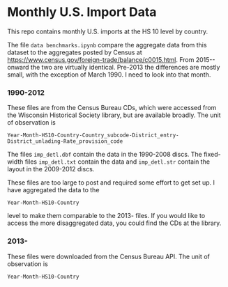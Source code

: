 # Monthly U.S. Import Data

This repo contains monthly U.S. imports at the HS 10 level by country. 

The file `data benchmarks.ipynb` compare the aggregate data from this dataset to the aggregates posted by Census at https://www.census.gov/foreign-trade/balance/c0015.html. From 2015--onward the two are virtually identical. Pre-2013 the differences are mostly small, with the exception of March 1990. I need to look into that month. 

### 1990-2012
These files are from the Census Bureau CDs, which were accessed from the Wisconsin Historical Society library, but are available broadly. The unit of observation is

```Year-Month-HS10-Country-Country_subcode-District_entry-District_unlading-Rate_provision_code```

The files `imp_detl.dbf` contain the data in the 1990-2008 discs. The fixed-width files `imp_detl.txt` contain the data and `imp_detl.str` contain the layout in the 2009-2012 discs.

These files are too large to post and required some effort to get set up. I have aggregated the data to the 

```Year-Month-HS10-Country``` 

level to make them comparable to the 2013- files. If you would like to access the more disaggregated data, you could find the CDs at the library. 

### 2013-
These files were downloaded from the Census Bureau API. The unit of observation is

```Year-Month-HS10-Country```
